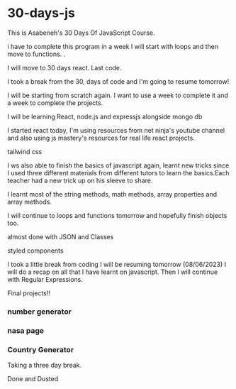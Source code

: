 # 30-days-js

This is Asabeneh's 30 Days Of JavaScript Course.

i have to complete this program in a week
I will start with loops and then move to functions. .

I will move to 30 days react.
Last code.

I took a break from the 30, days of code and I'm going to resume tomorrow!

I will be starting from scratch again. I want to use a week to complete it and a week to complete the projects.

I will be learning React, node.js and expressjs alongside mongo db

<p>I started react today, I'm using resources from net ninja's youtube channel and also using js mastery's resources for real life react projects.</p>

tailwind css

I ws also able to finish the basics of javascript again, learnt new tricks since I used three different materials from different tutors to learn the basics.Each teacher had a new trick up on his sleeve to share.

I learnt most of the string methods, math methods, array properties and array methods.

I will continue to loops and functions tomorrow and hopefully finish objects too.

almost done with JSON and Classes

styled components

I took a little break from coding
I will be resuming tomorrow (08/06/2023)
I will do a recap on all that I have learnt on javascript.
Then I will continue with Regular Expressions.

Final projects!!
<h3>number generator</h3>
<h3>nasa page</h3>
<h3>Country Generator</h3>
<p>Taking a three day break. </p>
Done and Dusted
